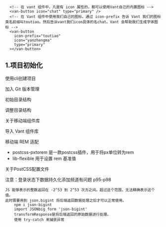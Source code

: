       <!-- 在 vant 组件中，凡是有 icon 属性的，都可以使用Vant自己的内置图标 -->
      <van-button icon="chat" type="primary" />
      <!-- 在 Vant 组件中使用我们自己的图标。通过 icon-prefix 告诉 Vant 我们的图标类名前缀叫toutiao。然后告诉vant我们icon具体的名chat。Vant 会帮助我们生成字体图标 -->
      <van-button
        icon-prefix="toutiao"
        icon="yanzhengma"
        type="primary"
      ></van-button>

## 1.项目初始化

使用cli创建项目

加入 Git 版本管理

初始目录结构

调整目录结构

关于移动端组件库

导入 Vant 组件库

移动端 REM 适配 
- postcss-pxtorem 是一款postcss插件，用于将px单位转为rem
- lib-flexible 用于设置 rem 基准值

关于PostCSS配置文件



注意：登录状态下数据持久化添加频道有问题 p95-p98


    JS 能够表示的整数返回在 -2^53 到 2^53 次方之间。超过这个范围，无法精确表示这个值。
    此时需要用到 json.bigint 将后端返回数据处理之后才可以正常使用。
        npm i json-bigint
        import JSONbig form 'json-bigint'
        transformResponse是将后端返回的原始数据进行处理。
        使用 try-catch 来捕获异常